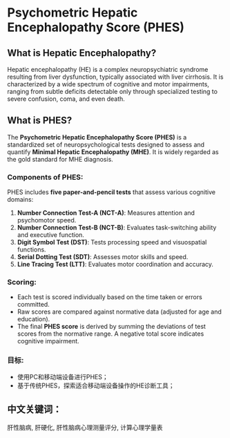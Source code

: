
# Psychometric Hepatic Encephalopathy Score (PHES)

## What is Hepatic Encephalopathy?

Hepatic encephalopathy (HE) is a complex neuropsychiatric syndrome resulting from liver dysfunction, typically associated with liver cirrhosis. It is characterized by a wide spectrum of cognitive and motor impairments, ranging from subtle deficits detectable only through specialized testing to severe confusion, coma, and even death.

## What is PHES?

The **Psychometric Hepatic Encephalopathy Score (PHES)** is a standardized set of neuropsychological tests designed to assess and quantify **Minimal Hepatic Encephalopathy (MHE)**. It is widely regarded as the gold standard for MHE diagnosis.

### Components of PHES:
PHES includes **five paper-and-pencil tests** that assess various cognitive domains:
1. **Number Connection Test-A (NCT-A)**: Measures attention and psychomotor speed.
2. **Number Connection Test-B (NCT-B)**: Evaluates task-switching ability and executive function.
3. **Digit Symbol Test (DST)**: Tests processing speed and visuospatial functions.
4. **Serial Dotting Test (SDT)**: Assesses motor skills and speed.
5. **Line Tracing Test (LTT)**: Evaluates motor coordination and accuracy.

### Scoring:
- Each test is scored individually based on the time taken or errors committed.
- Raw scores are compared against normative data (adjusted for age and education).
- The final **PHES score** is derived by summing the deviations of test scores from the normative range. A negative total score indicates cognitive impairment.

### 目标:
- 使用PC和移动端设备进行PHES；
- 基于传统PHES，探索适合移动端设备操作的HE诊断工具；


## 中文关键词：
肝性脑病, 肝硬化, 肝性脑病心理测量评分, 计算心理学量表
